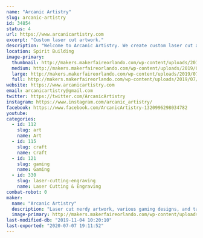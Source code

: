 ```yaml
---
name: "Arcanic Artistry"
slug: arcanic-artistry
id: 34854
status: 4
url: https://www.arcanicartistry.com
excerpt: "Custom laser cut artwork."
description: "Welcome to Arcanic Artistry. We create custom laser cut artwork of all kinds and varieties. Starting just over a year and a half ago we've aimed to create unique gifts to celebrate nerd culture that everyone can enjoy."
location: Spirit Building
image-primary:
  thumbnail: http://makers.makerfaireorlando.com/wp-content/uploads/2019/07/20190712_1301470-150x150.jpg
  medium: http://makers.makerfaireorlando.com/wp-content/uploads/2019/07/20190712_1301470-300x300.jpg
  large: http://makers.makerfaireorlando.com/wp-content/uploads/2019/07/20190712_1301470-1024x1024.jpg
  full: http://makers.makerfaireorlando.com/wp-content/uploads/2019/07/20190712_1301470.jpg
website: https://www.arcanicartistry.com
email: arcanicartistry@gmail.com
twitter: https://twitter.com/ArcanicArtistry
instagram: https://www.instagram.com/arcanic_artistry/
facebook: https://www.facebook.com/ArcanicArtistry-1320996298034782
youtube: 
categories:
  - id: 112
    slug: art
    name: Art
  - id: 115
    slug: craft
    name: Craft
  - id: 121
    slug: gaming
    name: Gaming
  - id: 330
    slug: laser-cutting-engraving
    name: Laser Cutting & Engraving
combat-robot: 0
maker:
  name: "Arcanic Artistry"
  description: "Laser cut nerdy artwork, various gaming designs, and tabletop rpg accessories to enhance your home and playspace."
  image-primary: http://makers.makerfaireorlando.com/wp-content/uploads/2019/07/AA-Logo-image-1-1024x1024.png
last-modified-db: "2019-11-04 10:20:10"
last-exported: "2020-07-07 19:11:52"
---
```

